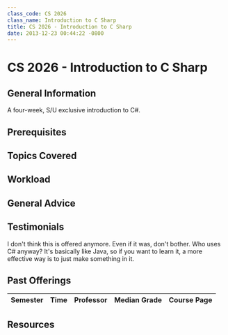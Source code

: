 ```yaml
---
class_code: CS 2026
class_name: Introduction to C Sharp
title: CS 2026 - Introduction to C Sharp
date: 2013-12-23 00:44:22 -0800
---
```

# CS 2026 - Introduction to C Sharp

## General Information
A four-week, S/U exclusive introduction to C#.

## Prerequisites

## Topics Covered

## Workload

## General Advice

## Testimonials
I don't think this is offered anymore. Even if it was, don't bother. Who uses C# anyway? It's basically like Java, so if you want to learn it, a more effective way is to just make something in it.

## Past Offerings
| Semester | Time | Professor | Median Grade | Course Page |
| --- | --- | --- | --- | --- |

## Resources
